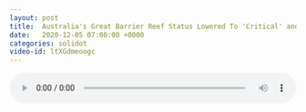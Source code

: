```yaml
---
layout: post
title:  Australia's Great Barrier Reef Status Lowered To 'Critical' and Deteriorating
date:   2020-12-05 07:00:00 +0000
categories: solidot
video-id: ltXGdmeoogc
---
```


<audio src="/assets/9d2d8312c4208874ec8476282c42ab10.mp3" style="width: 100%;" controls></audio>

